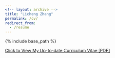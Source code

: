 ```yaml
---
<!-- layout: archive -->
title: "Licheng Zhang"
permalink: /cv/
redirect_from:
  - /resume
---
```


{% include base_path %}

[Click to View My Up-to-date Curriculum Vitae [PDF]](http://lichengzh.github.io/files/ov.pdf)

<!-- <embed src="http://lantaoyu.com/files/lantaoyu_cv.pdf" width="650" height="1800" type='application/pdf'> -->
